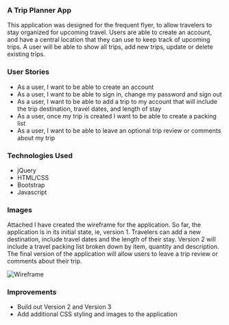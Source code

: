 ### A Trip Planner App

This application was designed for the frequent flyer, to allow travelers to stay organized for upcoming travel. Users are able to create an account, and have a central location that they can use to keep track of upcoming trips. A user will be able to show all trips, add new trips, update or delete existing trips.

### User Stories

* As a user, I want to be able to create an account
* As a user, I want to be able to sign in, change my password and sign out
* As a user, I want to be able to add a trip to my account that will include the trip destination, travel dates, and length of stay
* As a user, once my trip is created I want to be able to create a packing list
* As a user, I want to be able to leave an optional trip review or comments about my trip


### Technologies Used

* jQuery
* HTML/CSS
* Bootstrap
* Javascript

### Images 

Attached I have created the wireframe for the application. So far, the application is in its initial state, ie, version 1. Travelers can add a new destination, include travel dates and the length of their stay. Version 2 will include a travel packing list broken down by item, quantity and description. The final version of the application will allow users to leave a trip review or comments about their trip.

![Wireframe](https://media.git.generalassemb.ly/user/41949/files/80a0a280-ba4a-11ec-8148-33a7f2328f12)

### Improvements

* Build out Version 2 and Version 3
* Add additional CSS styling and images to the application